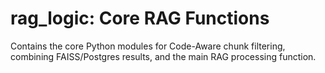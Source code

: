 # rag_logic: Core RAG Functions
Contains the core Python modules for Code-Aware chunk filtering, combining FAISS/Postgres results, and the main RAG processing function.
